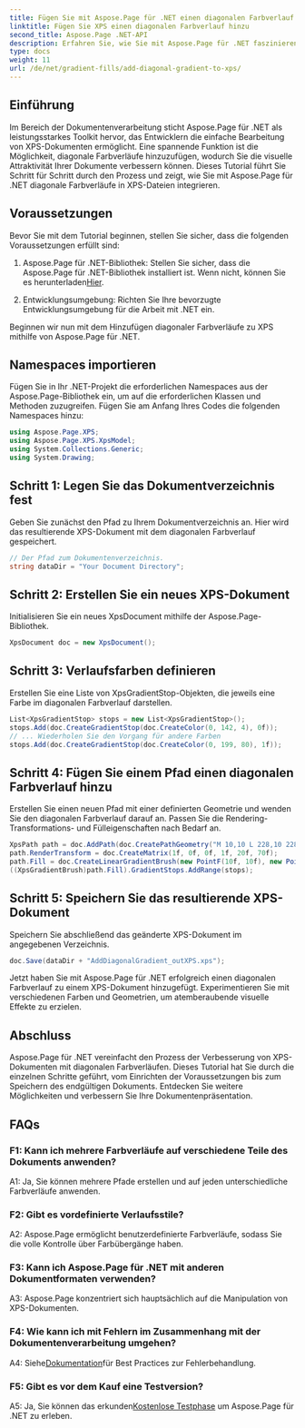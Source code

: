 ```yaml
---
title: Fügen Sie mit Aspose.Page für .NET einen diagonalen Farbverlauf zu XPS hinzu
linktitle: Fügen Sie XPS einen diagonalen Farbverlauf hinzu
second_title: Aspose.Page .NET-API
description: Erfahren Sie, wie Sie mit Aspose.Page für .NET faszinierende diagonale Verläufe zu XPS-Dokumenten hinzufügen. Werten Sie Ihre visuellen Präsentationen mühelos auf.
type: docs
weight: 11
url: /de/net/gradient-fills/add-diagonal-gradient-to-xps/
---
```

## Einführung

Im Bereich der Dokumentenverarbeitung sticht Aspose.Page für .NET als leistungsstarkes Toolkit hervor, das Entwicklern die einfache Bearbeitung von XPS-Dokumenten ermöglicht. Eine spannende Funktion ist die Möglichkeit, diagonale Farbverläufe hinzuzufügen, wodurch Sie die visuelle Attraktivität Ihrer Dokumente verbessern können. Dieses Tutorial führt Sie Schritt für Schritt durch den Prozess und zeigt, wie Sie mit Aspose.Page für .NET diagonale Farbverläufe in XPS-Dateien integrieren.

## Voraussetzungen

Bevor Sie mit dem Tutorial beginnen, stellen Sie sicher, dass die folgenden Voraussetzungen erfüllt sind:

1.  Aspose.Page für .NET-Bibliothek: Stellen Sie sicher, dass die Aspose.Page für .NET-Bibliothek installiert ist. Wenn nicht, können Sie es herunterladen[Hier](https://releases.aspose.com/page/net/).

2. Entwicklungsumgebung: Richten Sie Ihre bevorzugte Entwicklungsumgebung für die Arbeit mit .NET ein.

Beginnen wir nun mit dem Hinzufügen diagonaler Farbverläufe zu XPS mithilfe von Aspose.Page für .NET.

## Namespaces importieren

Fügen Sie in Ihr .NET-Projekt die erforderlichen Namespaces aus der Aspose.Page-Bibliothek ein, um auf die erforderlichen Klassen und Methoden zuzugreifen. Fügen Sie am Anfang Ihres Codes die folgenden Namespaces hinzu:

```csharp
using Aspose.Page.XPS;
using Aspose.Page.XPS.XpsModel;
using System.Collections.Generic;
using System.Drawing;
```

## Schritt 1: Legen Sie das Dokumentverzeichnis fest

Geben Sie zunächst den Pfad zu Ihrem Dokumentverzeichnis an. Hier wird das resultierende XPS-Dokument mit dem diagonalen Farbverlauf gespeichert.

```csharp
// Der Pfad zum Dokumentenverzeichnis.
string dataDir = "Your Document Directory";
```

## Schritt 2: Erstellen Sie ein neues XPS-Dokument

Initialisieren Sie ein neues XpsDocument mithilfe der Aspose.Page-Bibliothek.

```csharp
XpsDocument doc = new XpsDocument();
```

## Schritt 3: Verlaufsfarben definieren

Erstellen Sie eine Liste von XpsGradientStop-Objekten, die jeweils eine Farbe im diagonalen Farbverlauf darstellen.

```csharp
List<XpsGradientStop> stops = new List<XpsGradientStop>();
stops.Add(doc.CreateGradientStop(doc.CreateColor(0, 142, 4), 0f));
// ... Wiederholen Sie den Vorgang für andere Farben
stops.Add(doc.CreateGradientStop(doc.CreateColor(0, 199, 80), 1f));
```

## Schritt 4: Fügen Sie einem Pfad einen diagonalen Farbverlauf hinzu

Erstellen Sie einen neuen Pfad mit einer definierten Geometrie und wenden Sie den diagonalen Farbverlauf darauf an. Passen Sie die Rendering-Transformations- und Fülleigenschaften nach Bedarf an.

```csharp
XpsPath path = doc.AddPath(doc.CreatePathGeometry("M 10,10 L 228,10 228,100 10,100"));
path.RenderTransform = doc.CreateMatrix(1f, 0f, 0f, 1f, 20f, 70f);
path.Fill = doc.CreateLinearGradientBrush(new PointF(10f, 10f), new PointF(228f, 100f));
((XpsGradientBrush)path.Fill).GradientStops.AddRange(stops);
```

## Schritt 5: Speichern Sie das resultierende XPS-Dokument

Speichern Sie abschließend das geänderte XPS-Dokument im angegebenen Verzeichnis.

```csharp
doc.Save(dataDir + "AddDiagonalGradient_outXPS.xps");
```

Jetzt haben Sie mit Aspose.Page für .NET erfolgreich einen diagonalen Farbverlauf zu einem XPS-Dokument hinzugefügt. Experimentieren Sie mit verschiedenen Farben und Geometrien, um atemberaubende visuelle Effekte zu erzielen.

## Abschluss

Aspose.Page für .NET vereinfacht den Prozess der Verbesserung von XPS-Dokumenten mit diagonalen Farbverläufen. Dieses Tutorial hat Sie durch die einzelnen Schritte geführt, vom Einrichten der Voraussetzungen bis zum Speichern des endgültigen Dokuments. Entdecken Sie weitere Möglichkeiten und verbessern Sie Ihre Dokumentenpräsentation.

## FAQs

### F1: Kann ich mehrere Farbverläufe auf verschiedene Teile des Dokuments anwenden?

A1: Ja, Sie können mehrere Pfade erstellen und auf jeden unterschiedliche Farbverläufe anwenden.

### F2: Gibt es vordefinierte Verlaufsstile?

A2: Aspose.Page ermöglicht benutzerdefinierte Farbverläufe, sodass Sie die volle Kontrolle über Farbübergänge haben.

### F3: Kann ich Aspose.Page für .NET mit anderen Dokumentformaten verwenden?

A3: Aspose.Page konzentriert sich hauptsächlich auf die Manipulation von XPS-Dokumenten.

### F4: Wie kann ich mit Fehlern im Zusammenhang mit der Dokumentenverarbeitung umgehen?

 A4: Siehe[Dokumentation](https://reference.aspose.com/page/net/)für Best Practices zur Fehlerbehandlung.

### F5: Gibt es vor dem Kauf eine Testversion?

 A5: Ja, Sie können das erkunden[Kostenlose Testphase](https://releases.aspose.com/) um Aspose.Page für .NET zu erleben.